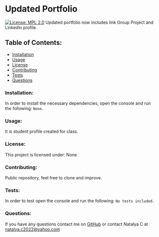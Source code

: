 # Updated Portfolio  
[![License: MPL 2.0](https://img.shields.io/badge/License-MPL_2.0-brightgreen.svg)](https://opensource.org/licenses/MPL-2.0)
Updated portfolio now includes link Group Project and LinkedIn profile.
## Table of Contents:
* [Installation](#install)
* [Usage](#usage)
* [License](#license)
* [Contributing](#contribute)
* [Tests](#tests)
* [Questions](#questions)
### Installation:
In order to install the necessary dependencies, open the console and run the following:
```None.```
### Usage:
It is student profile created for class.
### License:
This project is licensed under:
None
### Contributing:
Public repository, feel free to clone and improve.
### Tests:
In order to test open the console and run the following:
```No tests included.```
### Questions:
If you have any questions contact me on [GitHub](https://github.com/natalyaco) or contact 
Natalya C at natalya.c2022@yahoo.com  
 